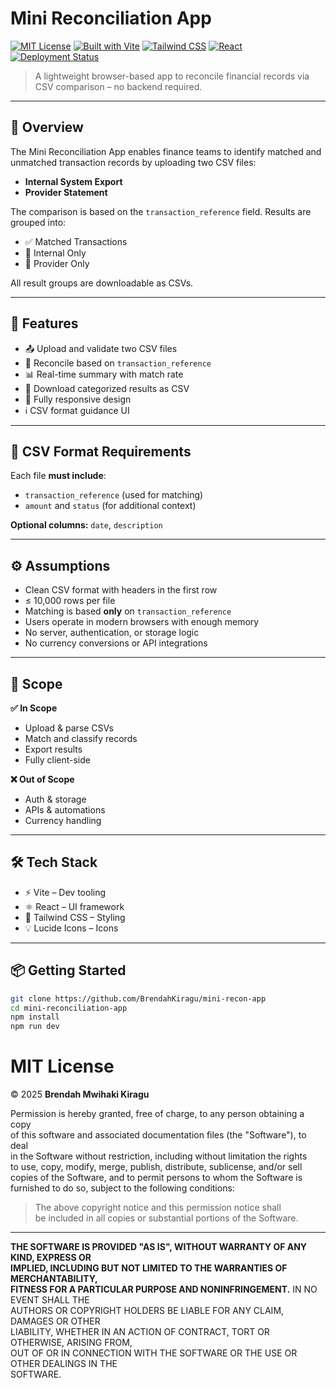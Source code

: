 # Mini Reconciliation App

[![MIT License](https://img.shields.io/badge/license-MIT-blue.svg)](LICENSE)
[![Built with Vite](https://img.shields.io/badge/built%20with-vite-646CFF.svg?logo=vite)](https://vitejs.dev/)
[![Tailwind CSS](https://img.shields.io/badge/styled%20with-TailwindCSS-38B2AC.svg?logo=tailwindcss)](https://tailwindcss.com/)
[![React](https://img.shields.io/badge/React-20232a?logo=react&logoColor=61DAFB)](https://react.dev/)
[![Deployment Status](https://img.shields.io/badge/status-deployed-brightgreen)](https://mini-reconciliation-app.vercel.app/)

> A lightweight browser-based app to reconcile financial records via CSV comparison – no backend required.

---

## 🧾 Overview

The Mini Reconciliation App enables finance teams to identify matched and unmatched transaction records by uploading two CSV files:

- **Internal System Export**
- **Provider Statement**

The comparison is based on the `transaction_reference` field. Results are grouped into:

- ✅ Matched Transactions
- 📄 Internal Only
- 📄 Provider Only

All result groups are downloadable as CSVs.

---

## 🚀 Features

- 📤 Upload and validate two CSV files
- 🔄 Reconcile based on `transaction_reference`
- 📊 Real-time summary with match rate
- 💾 Download categorized results as CSV
- 📱 Fully responsive design
- ℹ️ CSV format guidance UI

---

## 📂 CSV Format Requirements

Each file **must include**:

- `transaction_reference` (used for matching)
- `amount` and `status` (for additional context)

**Optional columns:** `date`, `description`

---

## ⚙️ Assumptions

- Clean CSV format with headers in the first row
- ≤ 10,000 rows per file
- Matching is based **only** on `transaction_reference`
- Users operate in modern browsers with enough memory
- No server, authentication, or storage logic
- No currency conversions or API integrations

---

## 📌 Scope

**✅ In Scope**

- Upload & parse CSVs
- Match and classify records
- Export results
- Fully client-side

**❌ Out of Scope**

- Auth & storage
- APIs & automations
- Currency handling

---

## 🛠️ Tech Stack

- ⚡ Vite – Dev tooling
- ⚛️ React – UI framework
- 🎨 Tailwind CSS – Styling
- 💡 Lucide Icons – Icons

---

## 📦 Getting Started

```bash
git clone https://github.com/BrendahKiragu/mini-recon-app
cd mini-reconciliation-app
npm install
npm run dev
```

# MIT License

&copy; 2025 **Brendah Mwihaki Kiragu**

Permission is hereby granted, free of charge, to any person obtaining a copy  
of this software and associated documentation files (the "Software"), to deal  
in the Software without restriction, including without limitation the rights  
to use, copy, modify, merge, publish, distribute, sublicense, and/or sell  
copies of the Software, and to permit persons to whom the Software is  
furnished to do so, subject to the following conditions:

> The above copyright notice and this permission notice shall  
> be included in all copies or substantial portions of the Software.

---

**THE SOFTWARE IS PROVIDED "AS IS", WITHOUT WARRANTY OF ANY KIND, EXPRESS OR  
IMPLIED, INCLUDING BUT NOT LIMITED TO THE WARRANTIES OF MERCHANTABILITY,  
FITNESS FOR A PARTICULAR PURPOSE AND NONINFRINGEMENT.** IN NO EVENT SHALL THE  
AUTHORS OR COPYRIGHT HOLDERS BE LIABLE FOR ANY CLAIM, DAMAGES OR OTHER  
LIABILITY, WHETHER IN AN ACTION OF CONTRACT, TORT OR OTHERWISE, ARISING FROM,  
OUT OF OR IN CONNECTION WITH THE SOFTWARE OR THE USE OR OTHER DEALINGS IN THE  
SOFTWARE.
